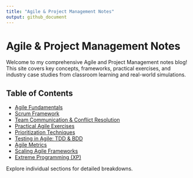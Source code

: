 ```yaml
---
title: "Agile & Project Management Notes"
output: github_document
---
```


# Agile & Project Management Notes

Welcome to my comprehensive Agile and Project Management notes blog! This site covers key concepts, frameworks, practical exercises, and industry case studies from classroom learning and real-world simulations.

## Table of Contents

- [Agile Fundamentals](agile-fundamentals.Rmd)
- [Scrum Framework](scrum-framework.Rmd)
- [Team Communication & Conflict Resolution](conflict-resolution.Rmd)
- [Practical Agile Exercises](practical-exercises.Rmd)
- [Prioritization Techniques](prioritization-techniques.Rmd)
- [Testing in Agile: TDD & BDD](agile-testing.Rmd)
- [Agile Metrics](agile-metrics.Rmd)
- [Scaling Agile Frameworks](scaling-agile.Rmd)
- [Extreme Programming (XP)](extreme-programming.Rmd)

Explore individual sections for detailed breakdowns.
